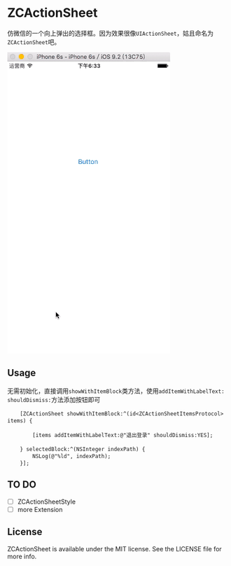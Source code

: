 # ZCActionSheet
仿微信的一个向上弹出的选择框。因为效果很像`UIActionSheet`，姑且命名为`ZCActionSheet`吧。

![ZCActionSheetTest](https://github.com/zcill/ZCActionSheet/blob/master/ScreenShots%2FZCActionSheetTest.gif)

## Usage
无需初始化，直接调用`showWithItemBlock`类方法，使用`addItemWithLabelText: shouldDismiss:`方法添加按钮即可

```
    [ZCActionSheet showWithItemBlock:^(id<ZCActionSheetItemsProtocol> items) {
        
        [items addItemWithLabelText:@"退出登录" shouldDismiss:YES];
        
    } selectedBlock:^(NSInteger indexPath) {
        NSLog(@"%ld", indexPath);
    }];
```

## TO DO
- [ ] ZCActionSheetStyle
- [ ] more Extension

## License

ZCActionSheet is available under the MIT license. See the LICENSE file for more info.